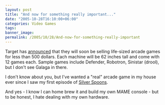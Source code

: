 ```yaml
---
layout: post
title: "And now for something really important..."
date: "2005-10-28T16:10:00+06:00"
categories: Video Games 
tags: 
banner_image: 
permalink: /2005/10/28/And-now-for-something-really-important
---
```


Target has <a href="http://www.mybiggames.com/index_files/page0007.htm">announced</a> that they will soon be selling life-sized arcade games for less than 500 dollars. Each machine will be 62 inches tall and come with 12 games each. Sample games include Defender, Robotron, Sinistar (drool), but I don't see Galaga in there.

I don't know about you, but I've wanted a "real" arcade game in my house ever since I saw my first episode of <a href="http://www.sitcomsonline.com/silverspoons.html">Silver Spoons</a>.

And yes - I know I can home brew it and build my own MAME console - but to be honest, I hate dealing with my own hardware.